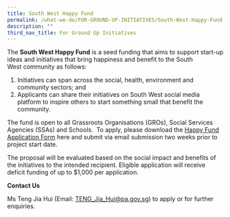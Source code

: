 ```yaml
---
title: South West Happy Fund
permalink: /what-we-do/FOR-GROUND-UP-INITIATIVES/South-West-Happy-Fund
description: ""
third_nav_title: For Ground Up Initiatives
---
```

The **South West Happy Fund** is a seed funding that aims to support start-up ideas and initiatives that bring happiness and benefit to the South West community as follows:

1.  Initiatives can span across the social, health, environment and community sectors; and
2.  Applicants can share their initiatives on South West social media platform to inspire others to start something small that benefit the community.

The fund is open to all Grassroots Organisations (GROs), Social Services Agencies (SSAs) and Schools.  To apply, please download the [Happy Fund Application Form](https://www.cdc.gov.sg/docs/librariesprovider6/default-document-library/happy-fund-application-form.pdf?sfvrsn=878f4a36_0 "Happy Fund Application Form") here and submit via email submission two weeks prior to project start date.  
  
The proposal will be evaluated based on the social impact and benefits of the initiatives to the intended recipient. Eligible application will receive deficit funding of up to $1,000 per application. 

**Contact Us**

Ms Teng Jia Hui (Email: [TENG\_Jia\_Hui@pa.gov.sg](mailto:TENG_Jia_Hui@pa.gov.sg)) to apply or for further enquiries.